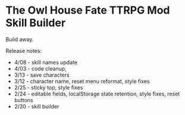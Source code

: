 # The Owl House Fate TTRPG Mod Skill Builder

Build away.

Release notes:

- 4/08 - skill names update
- 4/03 - code cleanup,
- 3/13 - save characters
- 3/12 - character name, reset menu reformat, style fixes
- 2/25 - sticky top, style fixes
- 2/24 - editable fields, localStorage state retention, style fixes, reset buttons
- 2/20 - skill builder
